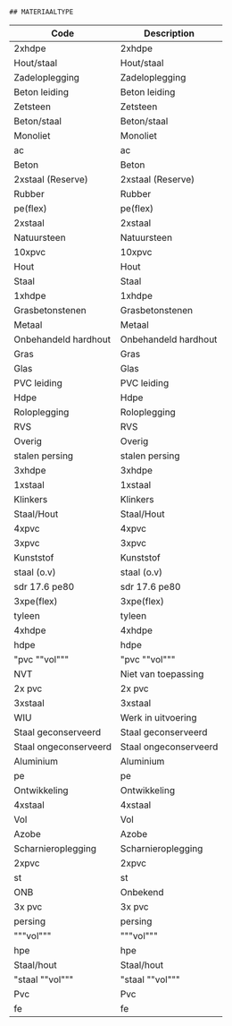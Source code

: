	## MATERIAALTYPE			
				
|	Code	|	Description	|
|	---	|	---	|
|	2xhdpe	|	2xhdpe	|
|	Hout/staal	|	Hout/staal	|
|	Zadeloplegging	|	Zadeloplegging	|
|	Beton leiding	|	Beton leiding	|
|	Zetsteen	|	Zetsteen	|
|	Beton/staal	|	Beton/staal	|
|	Monoliet	|	Monoliet	|
|	ac	|	ac	|
|	Beton	|	Beton	|
|	2xstaal (Reserve)	|	2xstaal (Reserve)	|
|	Rubber	|	Rubber	|
|	pe(flex)	|	pe(flex)	|
|	2xstaal	|	2xstaal	|
|	Natuursteen	|	Natuursteen	|
|	10xpvc	|	10xpvc	|
|	Hout	|	Hout	|
|	Staal	|	Staal	|
|	1xhdpe	|	1xhdpe	|
|	Grasbetonstenen	|	Grasbetonstenen	|
|	Metaal	|	Metaal	|
|	Onbehandeld hardhout	|	Onbehandeld hardhout	|
|	Gras	|	Gras	|
|	Glas	|	Glas	|
|	PVC leiding	|	PVC leiding	|
|	Hdpe	|	Hdpe	|
|	Roloplegging	|	Roloplegging	|
|	RVS	|	RVS	|
|	Overig	|	Overig	|
|	stalen persing	|	stalen persing	|
|	3xhdpe	|	3xhdpe	|
|	1xstaal	|	1xstaal	|
|	Klinkers	|	Klinkers	|
|	Staal/Hout	|	Staal/Hout	|
|	4xpvc	|	4xpvc	|
|	3xpvc	|	3xpvc	|
|	Kunststof	|	Kunststof	|
|	staal (o.v)	|	staal (o.v)	|
|	sdr 17.6 pe80	|	sdr 17.6 pe80	|
|	3xpe(flex)	|	3xpe(flex)	|
|	tyleen	|	tyleen	|
|	4xhdpe	|	4xhdpe	|
|	hdpe	|	hdpe	|
|	"pvc ""vol"""	|	"pvc ""vol"""	|
|	NVT	|	Niet van toepassing	|
|	2x pvc	|	2x pvc	|
|	3xstaal	|	3xstaal	|
|	WIU	|	Werk in uitvoering	|
|	Staal geconserveerd	|	Staal geconserveerd	|
|	Staal ongeconserveerd	|	Staal ongeconserveerd	|
|	Aluminium	|	Aluminium	|
|	pe	|	pe	|
|	Ontwikkeling	|	Ontwikkeling	|
|	4xstaal	|	4xstaal	|
|	Vol	|	Vol	|
|	Azobe	|	Azobe	|
|	Scharnieroplegging	|	Scharnieroplegging	|
|	2xpvc	|	2xpvc	|
|	st	|	st	|
|	ONB	|	Onbekend	|
|	3x pvc	|	3x pvc	|
|	persing	|	persing	|
|	"""vol"""	|	"""vol"""	|
|	hpe	|	hpe	|
|	Staal/hout	|	Staal/hout	|
|	"staal ""vol"""	|	"staal ""vol"""	|
|	Pvc	|	Pvc	|
|	fe	|	fe	|
